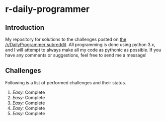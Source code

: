 # r-daily-programmer

## Introduction

My repository for solutions to the challenges posted on [the /r/DailyProgrammer subreddit](http://www.reddit.com/r/DailyProgrammer).
All programming is done using python 3.x, and I will attempt to always make all my code as pythonic as
possible. If you have any comments or suggestions, feel free to send me a message!

## Challenges

Following is a list of performed challenges and their status.

1. *Easy:* Complete
2. *Easy:* Complete
3. *Easy:* Complete
4. *Easy:* Complete
5. *Easy:* Complete
